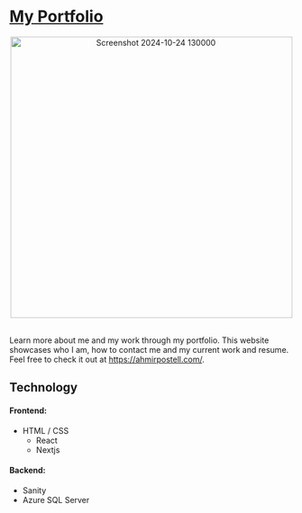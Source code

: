 # [My Portfolio](https://ahmirpostell.com/)

<div align="center">
  <img src="https://github.com/user-attachments/assets/ddae23b5-7c7c-4c6a-bd8d-251d85da1e80" alt="Screenshot 2024-10-24 130000" width="500"/>
  <br></br>
</div>

Learn more about me and my work through my portfolio. This website showcases who I am, how to contact me and my current work and resume. Feel free to check it out at https://ahmirpostell.com/.

## Technology

#### Frontend:
- HTML / CSS
  - React
  - Nextjs
 
#### Backend:
- Sanity
- Azure SQL Server
